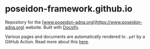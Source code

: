 # poseidon-framework.github.io 

Repository for the [www.poseidon-adna.org](https://www.poseidon-adna.org) website. Built with [Docsify](https://docsify.js.org).

Various pages and documents are automatically rendered to `.pdf` by a GitHub Action. Read more about this [here](pdf_conversion).